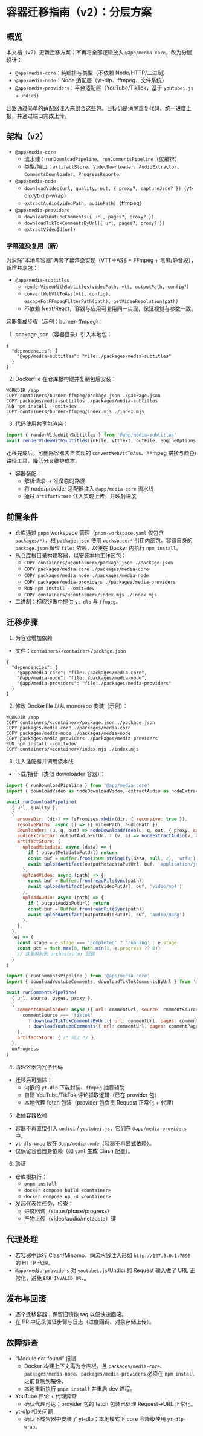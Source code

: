 # 容器迁移指南（v2）：分层方案

## 概览
本文档（v2）更新迁移方案：不再将全部逻辑放入 `@app/media-core`，改为分层设计：

- `@app/media-core`：纯编排与类型（不依赖 Node/HTTP/二进制）
- `@app/media-node`：Node 适配层（yt-dlp、ffmpeg、文件系统）
- `@app/media-providers`：平台适配层（YouTube/TikTok，基于 `youtubei.js` + `undici`）

容器通过简单的适配器注入来组合这些包。目标仍是消除重复代码、统一进度上报，并通过端口完成上传。

## 架构（v2）
- `@app/media-core`
  - 流水线：`runDownloadPipeline`、`runCommentsPipeline`（仅编排）
  - 类型/端口：`artifactStore`、`VideoDownloader`、`AudioExtractor`、`CommentsDownloader`、`ProgressReporter`
- `@app/media-node`
  - `downloadVideo(url, quality, out, { proxy?, captureJson? })`（yt-dlp/yt-dlp-wrap）
  - `extractAudio(videoPath, audioPath)`（ffmpeg）
- `@app/media-providers`
  - `downloadYoutubeComments({ url, pages?, proxy? })`
  - `downloadTikTokCommentsByUrl({ url, pages?, proxy? })`
  - `extractVideoId(url)`
  
### 字幕渲染复用（新）

为消除“本地与容器”两套字幕渲染实现（VTT→ASS + FFmpeg + 黑屏/静音段），新增共享包：

- `@app/media-subtitles`
  - `renderVideoWithSubtitles(videoPath, vtt, outputPath, config?)`
  - `convertWebVttToAss(vtt, config)`、`escapeForFFmpegFilterPath(path)`、`getVideoResolution(path)`
  - 不依赖 Next/React，容器与应用可复用同一实现，保证视觉与参数一致。

容器集成步骤（示例：burner-ffmpeg）：

1) package.json（容器目录）引入本地包：
```
{
  "dependencies": {
    "@app/media-subtitles": "file:./packages/media-subtitles"
  }
}
```

2) Dockerfile 在仓库根构建并复制包后安装：
```
WORKDIR /app
COPY containers/burner-ffmpeg/package.json ./package.json
COPY packages/media-subtitles ./packages/media-subtitles
RUN npm install --omit=dev
COPY containers/burner-ffmpeg/index.mjs ./index.mjs
```

3) 代码使用共享包渲染：
```js
import { renderVideoWithSubtitles } from '@app/media-subtitles'
await renderVideoWithSubtitles(inFile, vttText, outFile, engineOptions.subtitleConfig)
```

迁移完成后，可删除容器内自实现的 `convertWebVttToAss`、FFmpeg 拼接与颜色/路径工具，降低分叉维护成本。
- 容器装配：
  - 解析请求 → 准备临时路径
  - 将 node/provider 适配器注入 `@app/media-core` 流水线
  - 通过 `artifactStore` 注入实现上传，并映射进度

## 前置条件
- 仓库通过 `pnpm` workspace 管理（`pnpm-workspace.yaml` 仅包含 `packages/*`），根 `package.json` 使用 `workspace:*` 引用内部包。容器自身的 `package.json` 保留 `file:` 依赖，以便在 Docker 内执行 `npm install`。
- 从仓库根目录构建容器，以安装本地工作区包：
  - `COPY containers/<container>/package.json ./package.json`
  - `COPY packages/media-core ./packages/media-core`
  - `COPY packages/media-node ./packages/media-node`
  - `COPY packages/media-providers ./packages/media-providers`
  - `RUN npm install --omit=dev`
  - `COPY containers/<container>/index.mjs ./index.mjs`
- 二进制：相应镜像中提供 `yt-dlp` 与 `ffmpeg`。

## 迁移步骤

1) 为容器增加依赖
- 文件：`containers/<container>/package.json`
```
{
  "dependencies": {
    "@app/media-core": "file:./packages/media-core",
    "@app/media-node": "file:./packages/media-node",
    "@app/media-providers": "file:./packages/media-providers"
  }
}
```

2) 修改 Dockerfile 以从 monorepo 安装（示例）：
```
WORKDIR /app
COPY containers/<container>/package.json ./package.json
COPY packages/media-core ./packages/media-core
COPY packages/media-node ./packages/media-node
COPY packages/media-providers ./packages/media-providers
RUN npm install --omit=dev
COPY containers/<container>/index.mjs ./index.mjs
```

3) 注入适配器并调用流水线
- 下载/抽音（类似 downloader 容器）：
```js
import { runDownloadPipeline } from '@app/media-core'
import { downloadVideo as nodeDownloadVideo, extractAudio as nodeExtractAudio } from '@app/media-node'

await runDownloadPipeline(
  { url, quality },
  {
    ensureDir: (dir) => fsPromises.mkdir(dir, { recursive: true }),
    resolvePaths: async () => ({ videoPath, audioPath }),
    downloader: (u, q, out) => nodeDownloadVideo(u, q, out, { proxy, captureJson: Boolean(outputMetadataPutUrl) }),
    audioExtractor: outputAudioPutUrl ? (v, a) => nodeExtractAudio(v, a) : async () => {},
    artifactStore: {
      uploadMetadata: async (data) => {
        if (!outputMetadataPutUrl) return
        const buf = Buffer.from(JSON.stringify(data, null, 2), 'utf8')
        await uploadArtifact(outputMetadataPutUrl, buf, 'application/json')
      },
      uploadVideo: async (path) => {
        const buf = Buffer.from(readFileSync(path))
        await uploadArtifact(outputVideoPutUrl, buf, 'video/mp4')
      },
      uploadAudio: async (path) => {
        if (!outputAudioPutUrl) return
        const buf = Buffer.from(readFileSync(path))
        await uploadArtifact(outputAudioPutUrl, buf, 'audio/mpeg')
      },
    },
  },
  (e) => {
    const stage = e.stage === 'completed' ? 'running' : e.stage
    const pct = Math.max(0, Math.min(1, e.progress ?? 0))
    // 这里映射到 orchestrator 回调
  }
)
```

```js
import { runCommentsPipeline } from '@app/media-core'
import { downloadYoutubeComments, downloadTikTokCommentsByUrl } from '@app/media-providers'

await runCommentsPipeline(
  { url, source, pages, proxy },
  {
    commentsDownloader: async ({ url: commentUrl, source: commentSource, pages: commentPages, proxy: commentProxy }) => (
      commentSource === 'tiktok'
        ? downloadTikTokCommentsByUrl({ url: commentUrl, pages: commentPages, proxy: commentProxy })
        : downloadYoutubeComments({ url: commentUrl, pages: commentPages, proxy: commentProxy })
    ),
    artifactStore: { /* 同上 */ },
  },
  onProgress
)
```

4) 清理容器内冗余代码
- 迁移后可删除：
  - 内嵌的 `yt-dlp` 下载封装、`ffmpeg` 抽音辅助
  - 自研 YouTube/TikTok 评论抓取逻辑（已在 provider 包）
  - 本地代理 fetch 包装（provider 包负责 Request 正常化 + 代理）

5) 收缩容器依赖
- 容器不再直接引入 `undici` / `youtubei.js`，它们在 `@app/media-providers` 中。
- `yt-dlp-wrap` 放在 `@app/media-node`（容器不再显式依赖）。
- 仅保留容器自身依赖（如 `yaml` 生成 Clash 配置）。

6) 验证
- 仓库根执行：
  - `pnpm install`
  - `docker compose build <container>`
  - `docker compose up -d <container>`
- 发起代表性任务，检查：
  - 进度回调（status/phase/progress）
  - 产物上传（video/audio/metadata）键

## 代理处理
- 若容器中运行 Clash/Mihomo，向流水线注入形如 `http://127.0.0.1:7890` 的 HTTP 代理。
- `@app/media-providers` 对 `youtubei.js`/Undici 的 Request 输入做了 URL 正常化，避免 `ERR_INVALID_URL`。

## 发布与回滚
- 逐个迁移容器；保留旧镜像 tag 以便快速回滚。
- 在 PR 中记录验证步骤与日志（进度回调、对象存储上传）。

## 故障排查
- “Module not found” 报错
  - Docker 构建上下文需为仓库根，且 `packages/media-core`、`packages/media-node`、`packages/media-providers` 必须在 `npm install` 之前复制到镜像。
  - 本地重新执行 `pnpm install` 并重启 dev 进程。
- YouTube 评论 + 代理异常
  - 确认代理可达；provider 包的 fetch 包装已处理 Request→URL 正常化。
- yt-dlp 相关问题
  - 确认下载容器中安装了 yt-dlp；本地模式下 core 会降级使用 `yt-dlp-wrap`。
